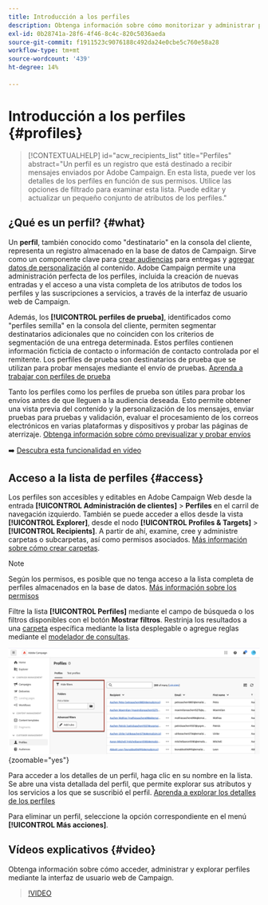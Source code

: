 ```yaml
---
title: Introducción a los perfiles
description: Obtenga información sobre cómo monitorizar y administrar perfiles en Campaign Web.
exl-id: 0b28741a-28f6-4f46-8c4c-820c5036aeda
source-git-commit: f1911523c9076188c492da24e0cbe5c760e58a28
workflow-type: tm+mt
source-wordcount: '439'
ht-degree: 14%

---
```


# Introducción a los perfiles {#profiles}

>[!CONTEXTUALHELP]
>id="acw_recipients_list"
>title="Perfiles"
>abstract="Un perfil es un registro que está destinado a recibir mensajes enviados por Adobe Campaign. En esta lista, puede ver los detalles de los perfiles en función de sus permisos. Utilice las opciones de filtrado para examinar esta lista. Puede editar y actualizar un pequeño conjunto de atributos de los perfiles."

## ¿Qué es un perfil? {#what}

Un **perfil**, también conocido como &quot;destinatario&quot; en la consola del cliente, representa un registro almacenado en la base de datos de Campaign. Sirve como un componente clave para [crear audiencias](create-audience.md) para entregas y [agregar datos de personalización](../personalization/personalize.md) al contenido. Adobe Campaign permite una administración perfecta de los perfiles, incluida la creación de nuevas entradas y el acceso a una vista completa de los atributos de todos los perfiles y las suscripciones a servicios, a través de la interfaz de usuario web de Campaign.

Además, los **[!UICONTROL perfiles de prueba]**, identificados como &quot;perfiles semilla&quot; en la consola del cliente, permiten segmentar destinatarios adicionales que no coinciden con los criterios de segmentación de una entrega determinada. Estos perfiles contienen información ficticia de contacto o información de contacto controlada por el remitente. Los perfiles de prueba son destinatarios de prueba que se utilizan para probar mensajes mediante el envío de pruebas. [Aprenda a trabajar con perfiles de prueba](test-profiles.md)

Tanto los perfiles como los perfiles de prueba son útiles para probar los envíos antes de que lleguen a la audiencia deseada. Esto permite obtener una vista previa del contenido y la personalización de los mensajes, enviar pruebas para pruebas y validación, evaluar el procesamiento de los correos electrónicos en varias plataformas y dispositivos y probar las páginas de aterrizaje. [Obtenga información sobre cómo previsualizar y probar envíos](../preview-test/preview-test.md)

➡️ [Descubra esta funcionalidad en vídeo](#video)

## Acceso a la lista de perfiles {#access}

Los perfiles son accesibles y editables en Adobe Campaign Web desde la entrada **[!UICONTROL Administración de clientes]** > **Perfiles** en el carril de navegación izquierdo. También se puede acceder a ellos desde la vista **[!UICONTROL Explorer]**, desde el nodo **[!UICONTROL Profiles &amp; Targets]** > **[!UICONTROL Recipients]**. A partir de ahí, examine, cree y administre carpetas o subcarpetas, así como permisos asociados. [Más información sobre cómo crear carpetas](../get-started/permissions.md#folders).

>[!NOTE]
>
>Según los permisos, es posible que no tenga acceso a la lista completa de perfiles almacenados en la base de datos. [Más información sobre los permisos](../get-started/permissions.md)

Filtre la lista **[!UICONTROL Perfiles]** mediante el campo de búsqueda o los filtros disponibles con el botón **Mostrar filtros**. Restrinja los resultados a una [carpeta](../get-started/permissions.md#folders) específica mediante la lista desplegable o agregue reglas mediante el [modelador de consultas](../query/query-modeler-overview.md).

![Filtros disponibles en la lista de perfiles](assets/profiles-list-filters.png){zoomable="yes"}

Para acceder a los detalles de un perfil, haga clic en su nombre en la lista. Se abre una vista detallada del perfil, que permite explorar sus atributos y los servicios a los que se suscribió el perfil. [Aprenda a explorar los detalles de los perfiles](create-profile.md)

Para eliminar un perfil, seleccione la opción correspondiente en el menú **[!UICONTROL Más acciones]**.

## Vídeos explicativos {#video}

Obtenga información sobre cómo acceder, administrar y explorar perfiles mediante la interfaz de usuario web de Campaign.

>[!VIDEO](https://video.tv.adobe.com/v/3427293?quality=12)